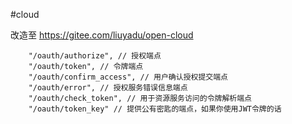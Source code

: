 #cloud

改造至 https://gitee.com/liuyadu/open-cloud 

```
    "/oauth/authorize", // 授权端点
    "/oauth/token", // 令牌端点
    "/oauth/confirm_access", // 用户确认授权提交端点
    "/oauth/error", // 授权服务错误信息端点
    "/oauth/check_token", // 用于资源服务访问的令牌解析端点
    "/oauth/token_key" // 提供公有密匙的端点，如果你使用JWT令牌的话
```

